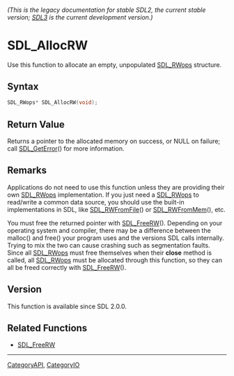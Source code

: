 ###### (This is the legacy documentation for stable SDL2, the current stable version; [SDL3](https://wiki.libsdl.org/SDL3/) is the current development version.)
# SDL_AllocRW

Use this function to allocate an empty, unpopulated [SDL_RWops](SDL_RWops) structure.

## Syntax

```c
SDL_RWops* SDL_AllocRW(void);

```

## Return Value

Returns a pointer to the allocated memory on success, or NULL on failure;
call [SDL_GetError](SDL_GetError)() for more information.

## Remarks

Applications do not need to use this function unless they are providing
their own [SDL_RWops](SDL_RWops) implementation. If you just need a
[SDL_RWops](SDL_RWops) to read/write a common data source, you should use
the built-in implementations in SDL, like
[SDL_RWFromFile](SDL_RWFromFile)() or [SDL_RWFromMem](SDL_RWFromMem)(),
etc.

You must free the returned pointer with [SDL_FreeRW](SDL_FreeRW)().
Depending on your operating system and compiler, there may be a difference
between the malloc() and free() your program uses and the versions SDL
calls internally. Trying to mix the two can cause crashing such as
segmentation faults. Since all [SDL_RWops](SDL_RWops) must free themselves
when their **close** method is called, all [SDL_RWops](SDL_RWops) must be
allocated through this function, so they can all be freed correctly with
[SDL_FreeRW](SDL_FreeRW)().

## Version

This function is available since SDL 2.0.0.

## Related Functions

* [SDL_FreeRW](SDL_FreeRW)

----
[CategoryAPI](CategoryAPI), [CategoryIO](CategoryIO)


